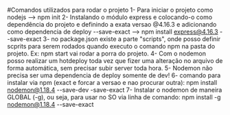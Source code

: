 #Comandos utilizados para rodar o projeto
1- Para iniciar o projeto como nodejs --> npm init
2- Instalando o módulo express e colocando-o como dependência do projeto e definindo a exata versao @4.16.3 e adicionando 
como dependencia de deploy --save-exact --> npm install express@4.16.3 --save-exact 
3- no package.json existe a parte "scripts", onde posso definir scprits
para serem rodados quando executo o comando npm na pasta do projeto.
Ex: npm start vai rodar a porra do projeto.
4- Com o nodemon posso realizar um hotdeploy toda vez que fizer uma alteração no arquivo
de forma automática, sem precisar subir server toda hora.
5- Nodemon não precisa ser uma dependencia de deploy somente de dev!
6- comando para instalar via npm (exact e forcar a versao e nao procurar outra):
npm install nodemon@1.18.4 --save-dev -save-exact
7- Instalar o nodemon de maneira GLOBAL (-g), ou seja, para usar no SO via linha de comando:
npm install -g nodemon@1.18.4 --save-exact
